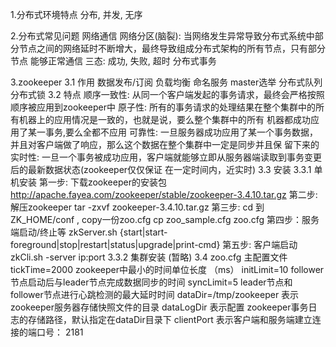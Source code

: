 1.分布式环境特点
    分布, 并发, 无序

2.分布式常见问题
    网络通信
    网络分区(脑裂):
        当网络发生异常导致分布式系统中部分节点之间的网络延时不断增大，最终导致组成分布式架构的所有节点，只有部分节点
        能够正常通信
    三态:
        成功, 失败, 超时
    分布式事务

3.zookeeper
    3.1 作用
        数据发布/订阅
        负载均衡
        命名服务
        master选举
        分布式队列
        分布式锁
    3.2 特点
        顺序一致性: 从同一个客户端发起的事务请求，最终会严格按照顺序被应用到zookeeper中
        原子性: 所有的事务请求的处理结果在整个集群中的所有机器上的应用情况是一致的，也就是说，要么整个集群中的所有
                机器都成功应用了某一事务,要么全都不应用
        可靠性: 一旦服务器成功应用了某一个事务数据，并且对客户端做了响应，那么这个数据在整个集群中一定是同步并且保
                留下来的
        实时性: 一旦一个事务被成功应用，客户端就能够立即从服务器端读取到事务变更后的最新数据状态(zookeeper仅仅保证
                在一定时间内，近实时)
    3.3 安装
        3.3.1 单机安装
            第一步: 下载zookeeper的安装包
                http://apache.fayea.com/zookeeper/stable/zookeeper-3.4.10.tar.gz
            第二步: 解压zookeeper 
                tar -zxvf zookeeper-3.4.10.tar.gz
            第三步: cd 到 ZK_HOME/conf  , copy一份zoo.cfg
                cp  zoo_sample.cfg  zoo.cfg
            第四步：服务端启动/终止等 
                zkServer.sh {start|start-foreground|stop|restart|status|upgrade|print-cmd}
            第五步: 客户端启动
                zkCli.sh -server  ip:port
        3.3.2 集群安装 (暂略)
    3.4 zoo.cfg 主配置文件
        tickTime=2000  zookeeper中最小的时间单位长度 （ms）
        initLimit=10   follower节点启动后与leader节点完成数据同步的时间
        syncLimit=5    leader节点和follower节点进行心跳检测的最大延时时间
        dataDir=/tmp/zookeeper  表示zookeeper服务器存储快照文件的目录
        dataLogDir     表示配置 zookeeper事务日志的存储路径，默认指定在dataDir目录下
        clientPort     表示客户端和服务端建立连接的端口号： 2181

        
